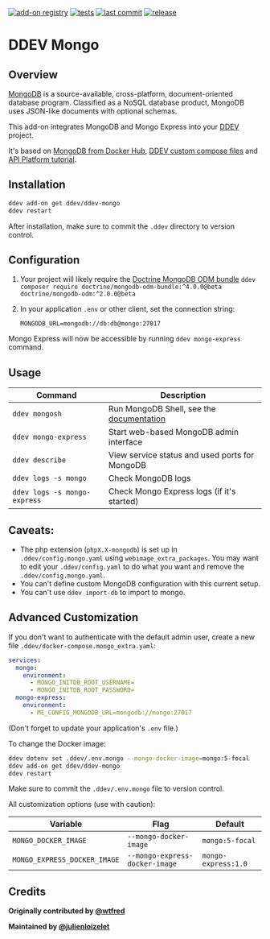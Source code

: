 [![add-on registry](https://img.shields.io/badge/DDEV-Add--on_Registry-blue)](https://addons.ddev.com)
[![tests](https://github.com/ddev/ddev-mongo/actions/workflows/tests.yml/badge.svg?branch=main)](https://github.com/ddev/ddev-mongo/actions/workflows/tests.yml?query=branch%3Amain)
[![last commit](https://img.shields.io/github/last-commit/ddev/ddev-mongo)](https://github.com/ddev/ddev-mongo/commits)
[![release](https://img.shields.io/github/v/release/ddev/ddev-mongo)](https://github.com/ddev/ddev-mongo/releases/latest)

# DDEV Mongo

## Overview

[MongoDB](https://www.mongodb.com/) is a source-available, cross-platform, document-oriented database program. Classified as a NoSQL database product, MongoDB uses JSON-like documents with optional schemas.

This add-on integrates MongoDB and Mongo Express into your [DDEV](https://ddev.com/) project.

It's based on [MongoDB from Docker Hub](https://hub.docker.com/_/mongo?tab=description), [DDEV custom compose files](https://ddev.readthedocs.io/en/stable/users/extend/custom-compose-files/) and [API Platform tutorial](https://api-platform.com/docs/core/mongodb/#enabling-mongodb-support).

## Installation

```bash
ddev add-on get ddev/ddev-mongo
ddev restart
```

After installation, make sure to commit the `.ddev` directory to version control.

## Configuration

1. Your project will likely require the [Doctrine MongoDB ODM bundle](https://github.com/doctrine/DoctrineMongoDBBundle)
   `ddev composer require doctrine/mongodb-odm-bundle:^4.0.0@beta doctrine/mongodb-odm:^2.0.0@beta`

2. In your application `.env` or other client, set the connection string:

   ```dotenv
   MONGODB_URL=mongodb://db:db@mongo:27017
   ```

Mongo Express will now be accessible by running `ddev mongo-express` command.

## Usage

| Command | Description |
| ------- | ----------- |
| `ddev mongosh` | Run MongoDB Shell, see the [documentation](https://www.mongodb.com/docs/mongodb-shell/) |
| `ddev mongo-express` | Start web-based MongoDB admin interface |
| `ddev describe` | View service status and used ports for MongoDB |
| `ddev logs -s mongo` | Check MongoDB logs |
| `ddev logs -s mongo-express` | Check Mongo Express logs (if it's started) |

## Caveats:

- The php extension (`phpX.X-mongodb`) is set up in `.ddev/config.mongo.yaml` using `webimage_extra_packages`. You may want to edit your `.ddev/config.yaml` to do what you want and remove the `.ddev/config.mongo.yaml`.
- You can't define custom MongoDB configuration with this current setup.
- You can't use `ddev import-db` to import to mongo.

## Advanced Customization

If you don't want to authenticate with the default admin user, create a new file `.ddev/docker-compose.mongo_extra.yaml`:

```yaml
services:
  mongo:
    environment:
      - MONGO_INITDB_ROOT_USERNAME=
      - MONGO_INITDB_ROOT_PASSWORD=
  mongo-express:
    environment:
      - ME_CONFIG_MONGODB_URL=mongodb://mongo:27017
```

(Don't forget to update your application's `.env` file.)

To change the Docker image:

```bash
ddev dotenv set .ddev/.env.mongo --mongo-docker-image=mongo:5-focal
ddev add-on get ddev/ddev-mongo
ddev restart
```

Make sure to commit the `.ddev/.env.mongo` file to version control.

All customization options (use with caution):

| Variable | Flag | Default |
| -------- | ---- | ------- |
| `MONGO_DOCKER_IMAGE` | `--mongo-docker-image` | `mongo:5-focal` |
| `MONGO_EXPRESS_DOCKER_IMAGE` | `--mongo-express-docker-image` | `mongo-express:1.0` |

## Credits

**Originally contributed by [@wtfred](https://github.com/wtfred)**

**Maintained by [@julienloizelet](https://github.com/julienloizelet)**
